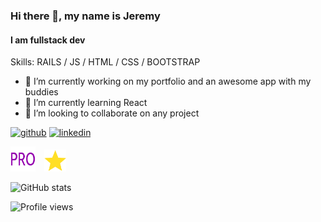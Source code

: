 ### Hi there 👋, my name is Jeremy
#### I am fullstack dev


Skills: RAILS / JS / HTML / CSS / BOOTSTRAP

- 🔭 I’m currently working on my portfolio and an awesome app with my buddies 
- 🌱 I’m currently learning React 
- 👯 I’m looking to collaborate on any project 


[<img src='https://cdn.jsdelivr.net/npm/simple-icons@3.0.1/icons/github.svg' alt='github' height='40'>](https://github.com/JerryAnt)  [<img src='https://cdn.jsdelivr.net/npm/simple-icons@3.0.1/icons/linkedin.svg' alt='linkedin' height='40'>](https://www.linkedin.com/in/https://www.linkedin.com/in/jeremy-antoine-cool-dev-for-hire//)  

<a href='https://github.com/pricing'><img src='https://raw.githubusercontent.com/acervenky/animated-github-badges/master/assets/pro.gif' width='40' height='40'></a> <a href='https://stars.github.com/'><img src='https://raw.githubusercontent.com/acervenky/animated-github-badges/master/assets/starbadge.gif' width='35' height='35'></a> 


![GitHub stats](https://github-readme-stats.vercel.app/api?username=JerryAnt&show_icons=true&count_private=true)  


![Profile views](https://gpvc.arturio.dev/JerryAnt)  
